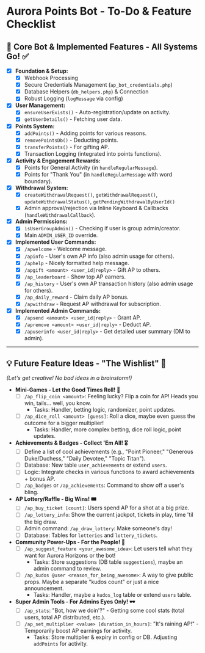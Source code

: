 # Aurora Points Bot - To-Do & Feature Checklist

## 🚀 Core Bot & Implemented Features - All Systems Go! ✅

- [x] **Foundation & Setup:**
    - [x] Webhook Processing
    - [x] Secure Credentials Management (`ap_bot_credentials.php`)
    - [x] Database Helpers (`db_helpers.php`) & Connection
    - [x] Robust Logging (`logMessage` via config)
- [x] **User Management:**
    - [x] `ensureUserExists()` - Auto-registration/update on activity.
    - [x] `getUserDetails()` - Fetching user data.
- [x] **Points System:**
    - [x] `addPoints()` - Adding points for various reasons.
    - [x] `removePointsDb()` - Deducting points.
    - [x] `transferPoints()` - For gifting AP.
    - [x] Transaction Logging (integrated into points functions).
- [x] **Activity & Engagement Rewards:**
    - [x] Points for General Activity (in `handleRegularMessage`).
    - [x] Points for "Thank You" (in `handleRegularMessage` with word boundary).
- [x] **Withdrawal System:**
    * [x] `createWithdrawalRequest()`, `getWithdrawalRequest()`, `updateWithdrawalStatus()`, `getPendingWithdrawalByUserId()`
    * [x] Admin approval/rejection via Inline Keyboard & Callbacks (`handleWithdrawalCallback`).
- [x] **Admin Permissions:**
    * [x] `isUserGroupAdmin()` - Checking if user is group admin/creator.
    * [x] Main `ADMIN_USER_ID` override.
- [x] **Implemented User Commands:**
    * [x] `/apwelcome` - Welcome message.
    * [x] `/apinfo` - User's own AP info (also admin usage for others).
    * [x] `/aphelp` - Nicely formatted help message.
    * [x] `/apgift <amount> <user_id|reply>` - Gift AP to others.
    * [x] `/ap_leaderboard` - Show top AP earners.
    * [x] `/ap_history` - User's own AP transaction history (also admin usage for others).
    * [x] `/ap_daily_reward` - Claim daily AP bonus.
    * [x] `/apwithdraw` - Request AP withdrawal for subscription.
- [x] **Implemented Admin Commands:**
    * [x] `/apsend <amount> <user_id|reply>` - Grant AP.
    * [x] `/apremove <amount> <user_id|reply>` - Deduct AP.
    * [x] `/apuserinfo <user_id|reply>` - Get detailed user summary (DM to admin).

---

## 💡 Future Feature Ideas - "The Wishlist" 🤩
*(Let's get creative! No bad ideas in a brainstorm!)*

* **Mini-Games - Let the Good Times Roll! 🎲**
    * [ ] `/ap_flip_coin <amount>`: Feeling lucky? Flip a coin for AP! Heads you win, tails... well, you know.
        * Tasks: Handler, betting logic, randomizer, point updates.
    * [ ] `/ap_dice_roll <amount> [guess]`: Roll a dice, maybe even guess the outcome for a bigger multiplier!
        * Tasks: Handler, more complex betting, dice roll logic, point updates.

* **Achievements & Badges - Collect 'Em All! 🎖️**
    * [ ] Define a list of cool achievements (e.g., "Point Pioneer," "Generous Duke/Duchess," "Daily Devotee," "Topic Titan").
    * [ ] Database: New table `user_achievements` or extend `users`.
    * [ ] Logic: Integrate checks in various functions to award achievements + bonus AP.
    * [ ] `/ap_badges` or `/ap_achievements`: Command to show off a user's bling.

* **AP Lottery/Raffle - Big Wins! 🎟️**
    * [ ] `/ap_buy_ticket [count]`: Users spend AP for a shot at a big prize.
    * [ ] `/ap_lottery_info`: Show the current jackpot, tickets in play, time 'til the big draw.
    * [ ] Admin command: `/ap_draw_lottery`: Make someone's day!
    * [ ] Database: Tables for `lotteries` and `lottery_tickets`.

* **Community Power-Ups - For the People! 🚀**
    * [ ] `/ap_suggest_feature <your_awesome_idea>`: Let users tell what they want for Aurora Horizons or the bot!
        * Tasks: Store suggestions (DB table `suggestions`), maybe an admin command to review.
    * [ ] `/ap_kudos @user <reason_for_being_awesome>`: A way to give public props. Maybe a separate "kudos count" or just a nice announcement.
        * Tasks: Handler, maybe a `kudos_log` table or extend `users` table.

* **Super Admin Tools - For Admins Eyes Only! 🕶️**
    * [ ] `/ap_stats`: "Bot, how we doin'?" - Getting some cool stats (total users, total AP distributed, etc.).
    * [ ] `/ap_set_multiplier <value> [duration_in_hours]`: "It's raining AP!" - Temporarily boost AP earnings for activity.
        * Tasks: Store multiplier & expiry in config or DB. Adjusting `addPoints` for activity.

